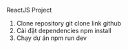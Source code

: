 ReactJS Project
1. Clone repository
   git clone link github
3. Cài đặt dependencies
   npm install
5. Chạy dự án
   npm run dev
